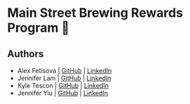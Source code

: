 # Main Street Brewing Rewards Program 🍺

## Authors

- Alex Fetisova | [GitHub](https://github.com/alexfts) | [LinkedIn](LinkedIn)
- Jennifer Lam | [GitHub](https://github.com/nejmal) | [LinkedIn](https://www.linkedin.com/in/jenniferlam-/)
- Kyle Tescon | [GitHub](https://github.com/kyltec) | [LinkedIn](https://www.linkedin.com/in/kyle-tecson-9b6952175/)
- Jennifer Yiu | [GitHub](https://github.com/jenjjy) | [LinkedIn](https://www.linkedin.com/in/jennifer-yiu-12145836/)
